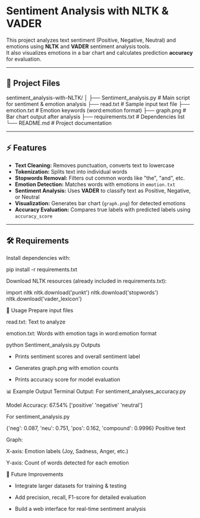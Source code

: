 # Sentiment Analysis with NLTK & VADER

This project analyzes text sentiment (Positive, Negative, Neutral) and emotions using **NLTK** and **VADER** sentiment analysis tools.  
It also visualizes emotions in a bar chart and calculates prediction **accuracy** for evaluation.

--------

## 📂 Project Files

sentiment_analysis-with-NLTK/
│
├── Sentiment_analysis.py # Main script for sentiment & emotion analysis
├── read.txt # Sample input text file
├── emotion.txt # Emotion keywords (word:emotion format)
├── graph.png # Bar chart output after analysis
├── requirements.txt # Dependencies list
└── README.md # Project documentation

---------

## ⚡ Features

- **Text Cleaning:** Removes punctuation, converts text to lowercase  
- **Tokenization:** Splits text into individual words  
- **Stopwords Removal:** Filters out common words like "the", "and", etc.  
- **Emotion Detection:** Matches words with emotions in `emotion.txt`  
- **Sentiment Analysis:** Uses **VADER** to classify text as Positive, Negative, or Neutral  
- **Visualization:** Generates bar chart (`graph.png`) for detected emotions  
- **Accuracy Evaluation:** Compares true labels with predicted labels using `accuracy_score`  

---

## 🛠 Requirements

Install dependencies with:

pip install -r requirements.txt

Download NLTK resources
(already included in requirements.txt):

import nltk
nltk.download('punkt')
nltk.download('stopwords')
nltk.download('vader_lexicon')

📖 Usage
Prepare input files

read.txt: Text to analyze

emotion.txt: Words with emotion tags in word:emotion format

python Sentiment_analysis.py
Outputs

* Prints sentiment scores and overall sentiment label

* Generates graph.png with emotion counts

* Prints accuracy score for model evaluation

📊 Example Output
Terminal Output:
For sentiment_analyses_accuracy.py

Model Accuracy: 67.54%
['positive' 'negative' 'neutral']

For sentiment_analysis.py 

{'neg': 0.087, 'neu': 0.751, 'pos': 0.162, 'compound': 0.9996}
Positive text


Graph:

X-axis: Emotion labels (Joy, Sadness, Anger, etc.)

Y-axis: Count of words detected for each emotion

🚀 Future Improvements
* Integrate larger datasets for training & testing

* Add precision, recall, F1-score for detailed evaluation

* Build a web interface for real-time sentiment analysis
